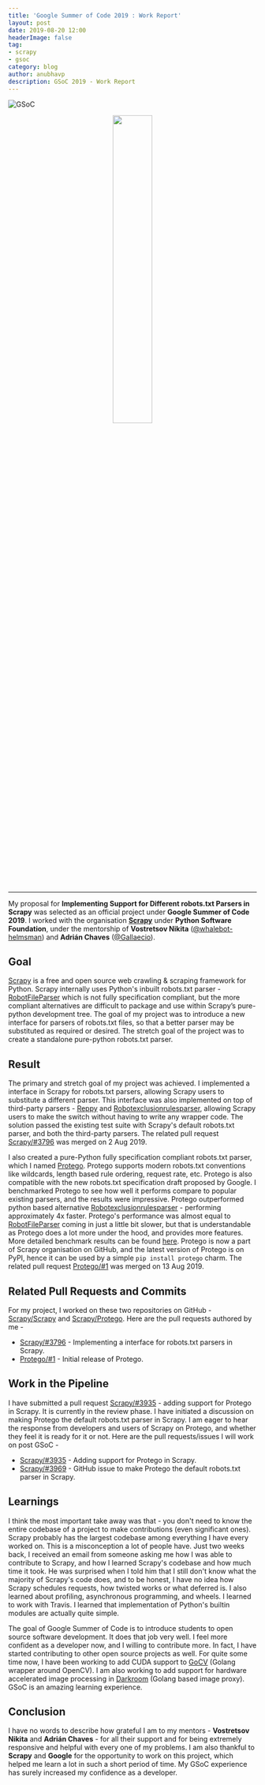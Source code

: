 ```yaml
---
title: 'Google Summer of Code 2019 : Work Report'
layout: post
date: 2019-08-20 12:00
headerImage: false
tag:
- scrapy
- gsoc
category: blog
author: anubhavp
description: GSoC 2019 - Work Report
---
```


![GSoC](https://developers.google.com/open-source/gsoc/resources/downloads/GSoC-logo-horizontal.svg)

<center>
<img src="https://miro.medium.com/max/1200/1*YJNS0JVl7RsVDTmORGZ6xA.png" width="40%"/>
</center>

---

My proposal for **Implementing Support for Different robots.txt Parsers in Scrapy** was selected as an official project under **Google Summer of Code 2019**. I worked with the organisation **[Scrapy](https://github.com/scrapy/scrapy)** under **Python Software Foundation**, under the mentorship of **Vostretsov Nikita** ([@whalebot-helmsman](https://github.com/whalebot-helmsman)) and **Adrián Chaves** ([@Gallaecio](https://github.com/Gallaecio)).

## Goal

[Scrapy](https://github.com/scrapy/scrapy) is a free and open source web crawling & scraping framework for Python. Scrapy internally uses Python's inbuilt robots.txt parser - [RobotFileParser](https://docs.python.org/3/library/urllib.robotparser.html) which is not fully specification compliant, but the more compliant alternatives are difficult to package and use within Scrapy’s pure-python development tree. The goal of my project was to introduce a new interface for parsers of robots.txt files, so that a better parser may be substituted as required or desired. The stretch goal of the project was to create a standalone pure-python robots.txt parser.

## Result

The primary and stretch goal of my project was achieved. I implemented a interface in Scrapy for robots.txt parsers, allowing Scrapy users to substitute a different parser. This interface was also implemented on top of third-party parsers - [Reppy](https://github.com/seomoz/reppy) and [Robotexclusionrulesparser](http://nikitathespider.com/python/rerp/), allowing Scrapy users to make the switch without having to write any wrapper code. The solution passed the existing test suite with Scrapy's default robots.txt parser, and both the third-party parsers. The related pull request [Scrapy/#3796](https://github.com/scrapy/scrapy/pull/3796) was merged on 2 Aug 2019.

I also created a pure-Python fully specification compliant robots.txt parser, which I named [Protego](https://github.com/scrapy/protego). Protego supports modern robots.txt conventions like wildcards, length based rule ordering, request rate, etc. Protego is also compatible with the new robots.txt specification draft proposed by Google. I benchmarked Protego to see how well it performs compare to popular existing parsers, and the results were impressive. Protego outperformed python based alternative [Robotexclusionrulesparser](http://nikitathespider.com/python/rerp/) - performing approximately 4x faster. Protego's performance was almost equal to [RobotFileParser](https://docs.python.org/3/library/urllib.robotparser.html) coming in just a little bit slower, but that is understandable as Protego does a lot more under the hood, and provides more features. More detailed benchmark results can be found [here](https://github.com/scrapy/scrapy/issues/3969#issue-482163200). Protego is now a part of Scrapy organisation on GitHub, and the latest version of Protego is on PyPI, hence it can be used by a simple ``pip install protego`` charm. The related pull request [Protego/#1](https://github.com/scrapy/protego/pull/1) was merged on 13 Aug 2019.

## Related Pull Requests and Commits

For my project, I worked on these two repositories on GitHub - [Scrapy/Scrapy](https://github.com/scrapy/scrapy) and [Scrapy/Protego](https://github.com/scrapy/protego). Here are the pull requests authored by me -

  * [Scrapy/#3796](https://github.com/scrapy/scrapy/pull/3796) - Implementing a interface for robots.txt parsers in Scrapy.
  * [Protego/#1](https://github.com/scrapy/protego/pull/1) - Initial release of Protego.

## Work in the Pipeline

I have submitted a pull request [Scrapy/#3935](https://github.com/scrapy/scrapy/pull/3935) - adding support for Protego in Scrapy. It is currently in the review phase. I have initiated a discussion on making Protego the default robots.txt parser in Scrapy. I am eager to hear the response from developers and users of Scrapy on Protego, and whether they feel it is ready for it or not. Here are the pull requests/issues I will work on post GSoC -

  * [Scrapy/#3935](https://github.com/scrapy/scrapy/pull/3935) - Adding support for Protego in Scrapy.
  * [Scrapy/#3969](https://github.com/scrapy/scrapy/issues/3969) - GitHub issue to make Protego the default robots.txt parser in Scrapy.

## Learnings

  I think the most important take away was that - you don't need to know the entire codebase of a project to make contributions (even significant ones). Scrapy probably has the largest codebase among everything I have every worked on. This is a misconception a lot of people have. Just two weeks back, I received an email from someone asking me how I was able to contribute to Scrapy, and how I learned Scrapy's codebase and how much time it took. He was surprised when I told him that I still don't know what the majority of Scrapy's code does, and to be honest, I have no idea how Scrapy schedules requests, how twisted works or what deferred is. I also learned about profiling, asynchronous programming, and wheels. I learned to work with Travis. I learned that implementation of Python's builtin modules are actually quite simple.

  The goal of Google Summer of Code is to introduce students to open source software development. It does that job very well. I feel more confident as a developer now, and I willing to contribute more. In fact, I have started contributing to other open source projects as well. For quite some time now, I have been working to add CUDA support to [GoCV](https://github.com/hybridgroup/gocv) (Golang wrapper around OpenCV). I am also working to add support for hardware accelerated image processing in [Darkroom](https://github.com/gojek/darkroom) (Golang based image proxy). GSoC is an amazing learning experience.

## Conclusion

I have no words to describe how grateful I am to my mentors - **Vostretsov Nikita** and **Adrián Chaves** - for all their support and for being extremely responsive and helpful with every one of my problems. I am also thankful to **Scrapy** and **Google** for the opportunity to work on this project, which helped me learn a lot in such a short period of time. My GSoC experience has surely increased my confidence as a developer. 